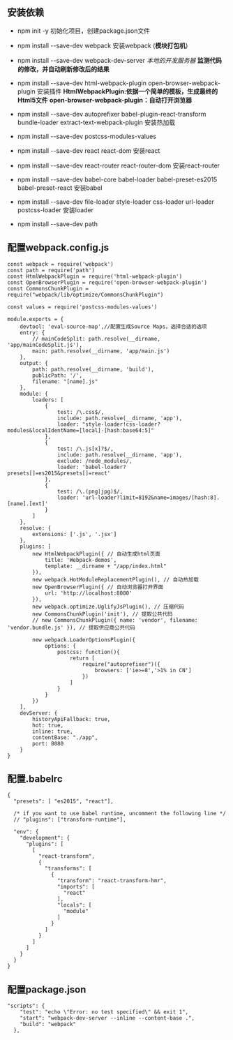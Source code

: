 ## 安装依赖

* npm init -y 初始化项目，创建package.json文件
* npm install --save-dev webpack    安装webpack    (**模块打包机**)
* npm install --save-dev webpack-dev-server     _本地的开发服务器_    **监测代码的修改，并自动刷新修改后的结果**
* npm install --save-dev html-webpack-plugin open-browser-webpack-plugin  安装插件  **HtmlWebpackPlugin:依据一个简单的模板，生成最终的Html5文件**   **open-browser-webpack-plugin：自动打开浏览器**
* npm install --save-dev autoprefixer babel-plugin-react-transform bundle-loader extract-text-webpack-plugin  安装热加载
* npm install --save-dev postcss-modules-values
* npm install --save-dev react react-dom 安装react


* npm install --save-dev react-router react-router-dom 安装react-router
* npm install --save-dev babel-core babel-loader babel-preset-es2015 babel-preset-react 安装babel
* npm install --save-dev file-loader style-loader css-loader url-loader postcss-loader  安装loader
* npm install --save-dev path



## 配置webpack.config.js

```
const webpack = require('webpack')
const path = require('path')
const HtmlWebpackPlugin = require('html-webpack-plugin')
const OpenBrowserPlugin = require('open-browser-webpack-plugin')
const CommonsChunkPlugin = require("webpack/lib/optimize/CommonsChunkPlugin")

const values = require('postcss-modules-values')

module.exports = {
    devtool: 'eval-source-map',//配置生成Source Maps，选择合适的选项
    entry: {
        // mainCodeSplit: path.resolve(__dirname, 'app/mainCodeSplit.js'),
        main: path.resolve(__dirname, 'app/main.js')
    },
    output: {
        path: path.resolve(__dirname, 'build'),
        publicPath: '/',
        filename: "[name].js"
    },
    module: {
        loaders: [
            {
                test: /\.css$/,
                include: path.resolve(__dirname, 'app'),
                loader: "style-loader!css-loader?modules&localIdentName=[local]-[hash:base64:5]"
            },
            {
                test: /\.js[x]?$/,
                include: path.resolve(__dirname, 'app'),
                exclude: /node_modules/,
                loader: 'babel-loader?presets[]=es2015&presets[]=react'
            },
            {
                test: /\.(png|jpg)$/,
                loader: 'url-loader?limit=8192&name=images/[hash:8].[name].[ext]'
            }
        ]
    },
    resolve: {
        extensions: ['.js', '.jsx']
    },
    plugins: [
        new HtmlWebpackPlugin({ // 自动生成html页面
            title: 'Webpack-demos',
            template: __dirname + "/app/index.html"
        }),
        new webpack.HotModuleReplacementPlugin(), // 自动热加载
        new OpenBrowserPlugin({ // 自动浏览器打开界面
            url: 'http://localhost:8080'
        }),
        new webpack.optimize.UglifyJsPlugin(), // 压缩代码
        new CommonsChunkPlugin('init'), // 提取公共代码
        // new CommonsChunkPlugin({ name: 'vendor', filename: 'vendor.bundle.js' }), // 提取供应商公共代码

        new webpack.LoaderOptionsPlugin({
            options: {
                postcss: function(){
                    return [
                        require("autoprefixer")({
                            browsers: ['ie>=8','>1% in CN']
                        })
                    ]
                }
            }
        })
    ],
    devServer: {
        historyApiFallback: true,
        hot: true,
        inline: true,
        contentBase: "./app",
        port: 8080
    }
}
```



## 配置.babelrc

```
{
  "presets": [ "es2015", "react"],

  /* if you want to use babel runtime, uncomment the following line */
  // "plugins": ["transform-runtime"],

  "env": {
    "development": {
      "plugins": [
        [
          "react-transform",
          {
            "transforms": [
              {
                "transform": "react-transform-hmr",
                "imports": [
                  "react"
                ],
                "locals": [
                  "module"
                ]
              }
            ]
          }
        ]
      ]
    }
  }
}

```



## 配置package.json

```
"scripts": {
    "test": "echo \"Error: no test specified\" && exit 1",
    "start": "webpack-dev-server --inline --content-base .",
    "build": "webpack"
  },
```

